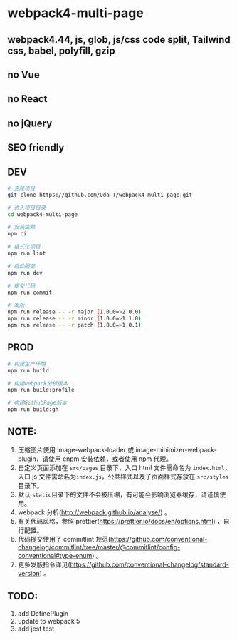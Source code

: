 # webpack4-multi-page

## webpack4.44, js, glob, js/css code split, Tailwind css, babel, polyfill, gzip

## no Vue

## no React

## no jQuery

## SEO friendly

## DEV

```bash
# 克隆项目
git clone https://github.com/Oda-T/webpack4-multi-page.git

# 进入项目目录
cd webpack4-multi-page

# 安装依赖
npm ci

# 格式化项目
npm run lint

# 启动服务
npm run dev

# 提交代码
npm run commit

# 发版
npm run release -- -r major (1.0.0=>2.0.0)
npm run release -- -r minor (1.0.0=>1.1.0)
npm run release -- -r patch (1.0.0=>1.0.1)
```

## PROD

```bash
# 构建生产环境
npm run build

# 构建webpack分析版本
npm run build:profile

# 构建GithubPage版本
npm run build:gh

```

## NOTE:

1. 压缩图片使用 image-webpack-loader 或 image-minimizer-webpack-plugin，请使用 cnpm 安装依赖，或者使用 npm 代理。
2. 自定义页面添加在 `src/pages` 目录下，入口 html 文件需命名为 `index.html`，入口 js 文件需命名为`index.js`，公共样式以及子页面样式存放在 `src/styles` 目录下。
3. 默认 `static`目录下的文件不会被压缩，有可能会影响浏览器缓存，请谨慎使用。
4. webpack 分析(http://webpack.github.io/analyse/) 。
5. 有关代码风格，参照 prettier(https://prettier.io/docs/en/options.html) ，自行配置。
6. 代码提交使用了 commitlint 规范(https://github.com/conventional-changelog/commitlint/tree/master/@commitlint/config-conventional#type-enum) 。
7. 更多发版指令详见(https://github.com/conventional-changelog/standard-version) 。

## TODO:

1. add DefinePlugin
2. update to webpack 5
3. add jest test
